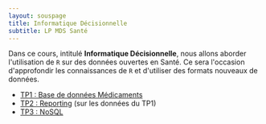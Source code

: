 ```yaml
---
layout: souspage
title: Informatique Décisionnelle
subtitle: LP MDS Santé
---
```


Dans ce cours, intitulé **Informatique Décisionnelle**, nous allons aborder l'utilisation de `R` sur des données ouvertes en Santé. Ce sera l'occasion d'approfondir les connaissances de `R` et d'utiliser des formats nouveaux de données.

- [TP1 : Base de données Médicaments](info-dec-sante-tp1.html)
- [TP2 : Reporting](info-dec-sante-tp2.html) (sur les données du TP1)
- [TP3 : NoSQL](info-dec-sante-tp3.html) 
